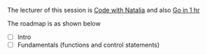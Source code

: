 The lecturer of this session is [Code with Natalia](https://youtube.com) and also [Go in 1 hr](https://www.youtube.com/watch?v=8uiZC0l4Ajw&t=4s)

The roadmap is as shown below 
- [ ] Intro
- [ ] Fundamentals (functions and control statements)
